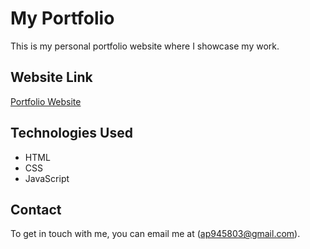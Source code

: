 # My Portfolio

This is my personal portfolio website where I showcase my work.
## Website Link
[Portfolio Website](https://sillyayush.github.io/PORT-FOLIO/)
## Technologies Used
- HTML
- CSS
- JavaScript
## Contact
To get in touch with me, you can email me at (ap945803@gmail.com).
